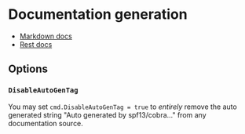# Documentation generation

- [Markdown docs](./md_docs.md)
- [Rest docs](./rest_docs.md)

## Options
### `DisableAutoGenTag`
You may set `cmd.DisableAutoGenTag = true`
to _entirely_ remove the auto generated string "Auto generated by spf13/cobra..."
from any documentation source.
